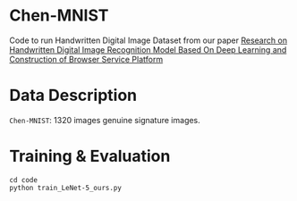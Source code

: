 # Chen-MNIST
Code to run Handwritten Digital Image Dataset from our paper [Research on Handwritten Digital Image Recognition Model Based On Deep Learning and Construction of Browser Service Platform](https://doi.org/10.1145/3512388.3512404)
# Data Description

`Chen-MNIST`: 1320 images genuine signature images.
# Training & Evaluation
```shell
cd code
python train_LeNet-5_ours.py
```